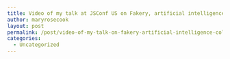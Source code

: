 ```yaml
---
title: Video of my talk at JSConf US on Fakery, artificial intelligence, collision detection and falling in love in Pistol Slut, a 2D platform shooter
author: maryrosecook
layout: post
permalink: /post/video-of-my-talk-on-fakery-artificial-intelligence-collision-detection-and-falling-in-love-in-pistol-slut-a-2d-platform-shooter
categories:
  - Uncategorized
---
```

<embed type="application/x-shockwave-flash" src="http://a.blip.tv/api.swf#g_Mngtf6MAI" style="display:none">
</embed>